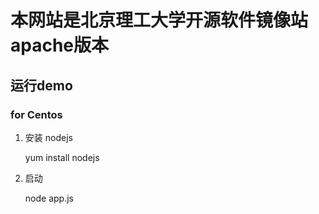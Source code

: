 # 本网站是北京理工大学开源软件镜像站apache版本

## 运行demo

### for Centos

1. 安装 nodejs

	yum install nodejs

2. 启动

	node app.js


